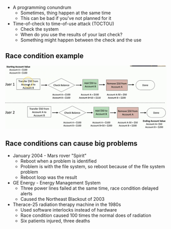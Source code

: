 - A programming conundrum
	- Sometimes, thing happen at the same time
	- This can be bad if you've not planned for it
- Time-of-check to time-of-use attack (TOCTOU)
	- Check the system
	- When do you use the results of your last check?
	- Something might happen between the check and the use

## Race condition example
![](../Images/033%20-%20Race%20Conditions-1.png)

## Race conditions can cause big problems
- January 2004 - Mars rover "Spirit"
	- Reboot when a problem is identified
	- Problem is with the file system, so reboot because of the file system problem
	- Reboot loop was the result
- GE Energy - Energy Management System
	- Three power lines failed at the same time, race condition delayed alerts
	- Caused the Northeast Blackout of 2003
- Therace-25 radiation therapy machine in the 1980s
	- Used software interlocks instead of hardware
	- Race condition caused 100 times the normal does of radiation
	- Six patients injured, three deaths

